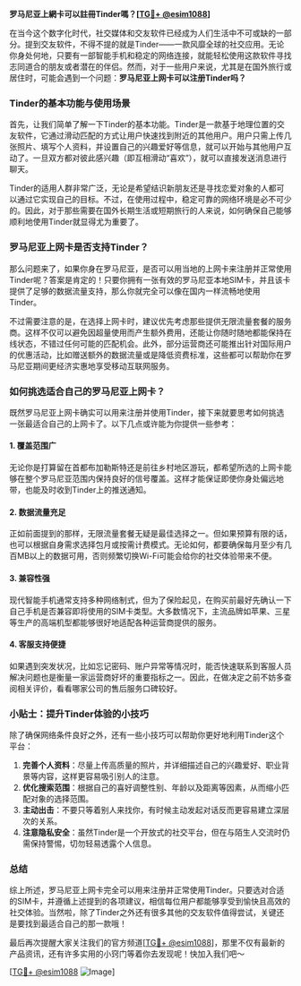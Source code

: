 **罗马尼亚上網卡可以註冊Tinder嗎？[[TG💪+ @esim1088](https://t.me/s/esim1088)]**

在当今这个数字化时代，社交媒体和交友软件已经成为人们生活中不可或缺的一部分。提到交友软件，不得不提的就是Tinder——一款风靡全球的社交应用。无论你身处何地，只要有一部智能手机和稳定的网络连接，就能轻松使用这款软件寻找志同道合的朋友或者潜在的伴侣。然而，对于一些用户来说，尤其是在国外旅行或居住时，可能会遇到一个问题：**罗马尼亚上网卡可以注册Tinder吗？**

### Tinder的基本功能与使用场景

首先，让我们简单了解一下Tinder的基本功能。Tinder是一款基于地理位置的交友软件，它通过滑动匹配的方式让用户快速找到附近的其他用户。用户只需上传几张照片、填写个人资料，并设置自己的兴趣爱好等信息，就可以开始与其他用户互动了。一旦双方都对彼此感兴趣（即互相滑动“喜欢”），就可以直接发送消息进行聊天。

Tinder的适用人群非常广泛，无论是希望结识新朋友还是寻找恋爱对象的人都可以通过它实现自己的目标。不过，在使用过程中，稳定可靠的网络环境是必不可少的。因此，对于那些需要在国外长期生活或短期旅行的人来说，如何确保自己能够顺利地使用Tinder就显得尤为重要了。

### 罗马尼亚上网卡是否支持Tinder？

那么问题来了，如果你身在罗马尼亚，是否可以用当地的上网卡来注册并正常使用Tinder呢？答案是肯定的！只要你拥有一张有效的罗马尼亚本地SIM卡，并且该卡提供了足够的数据流量支持，那么你就完全可以像在国内一样流畅地使用Tinder。

不过需要注意的是，在选择上网卡时，建议优先考虑那些提供无限流量套餐的服务商。这样不仅可以避免因超量使用而产生额外费用，还能让你随时随地都能保持在线状态，不错过任何可能的匹配机会。此外，部分运营商还可能推出针对国际用户的优惠活动，比如赠送额外的数据流量或是降低资费标准，这些都可以帮助你在罗马尼亚期间更经济实惠地享受移动互联网服务。

### 如何挑选适合自己的罗马尼亚上网卡？

既然罗马尼亚上网卡确实可以用来注册并使用Tinder，接下来就要思考如何挑选一张最适合自己的上网卡了。以下几点或许能为你提供一些参考：

#### 1. 覆盖范围广
无论你是打算留在首都布加勒斯特还是前往乡村地区游玩，都希望所选的上网卡能够在整个罗马尼亚范围内保持良好的信号覆盖。这样才能保证即使你身处偏远地带，也能及时收到Tinder上的推送通知。

#### 2. 数据流量充足
正如前面提到的那样，无限流量套餐无疑是最佳选择之一。但如果预算有限的话，也可以根据自身需求选择包月或按需计费模式。无论如何，都要确保每月至少有几百MB以上的数据可用，否则频繁切换Wi-Fi可能会给你的社交体验带来不便。

#### 3. 兼容性强
现代智能手机通常支持多种网络制式，但为了保险起见，在购买前最好先确认一下自己手机是否兼容即将使用的SIM卡类型。大多数情况下，主流品牌如苹果、三星等生产的高端机型都能够很好地适配各种运营商提供的服务。

#### 4. 客服支持便捷
如果遇到突发状况，比如忘记密码、账户异常等情况时，能否快速联系到客服人员解决问题也是衡量一家运营商好坏的重要指标之一。因此，在做决定之前不妨多查阅相关评价，看看哪家公司的售后服务口碑较好。

### 小贴士：提升Tinder体验的小技巧

除了确保网络条件良好之外，还有一些小技巧可以帮助你更好地利用Tinder这个平台：

1. **完善个人资料**：尽量上传高质量的照片，并详细描述自己的兴趣爱好、职业背景等内容，这样更容易吸引别人的注意。
2. **优化搜索范围**：根据自己的喜好调整性别、年龄以及距离等因素，从而缩小匹配对象的选择范围。
3. **主动出击**：不要只等着别人来找你，有时候主动发起对话反而更容易建立深层次的关系。
4. **注意隐私安全**：虽然Tinder是一个开放式的社交平台，但在与陌生人交流时仍需保持警惕，切勿轻易透露个人信息。

### 总结

综上所述，罗马尼亚上网卡完全可以用来注册并正常使用Tinder。只要选对合适的SIM卡，并遵循上述提到的各项建议，相信每位用户都能够享受到愉快且高效的社交体验。当然啦，除了Tinder之外还有很多其他的交友软件值得尝试，关键还是要找到最适合自己的那一款哦！

最后再次提醒大家关注我们的官方频道[[TG💪+ @esim1088](https://t.me/s/esim1088)]，那里不仅有最新的产品资讯，还有许多实用的小窍门等着你去发现呢！快加入我们吧～

[[TG💪+ @esim1088](https://t.me/s/esim1088) ![Image](https://i.postimg.cc/4NQfJmqS/Snipaste-2025-05-13-00-14-12.png)]